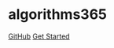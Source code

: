 # algorithms365

[GitHub](https://github.com/algorithms365/algorithms365.github.io)
[Get Started](#BFS)
